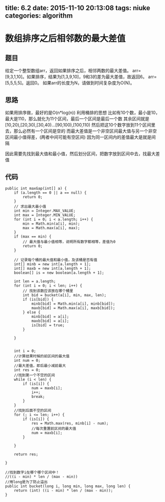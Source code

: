 title: 6.2
date: 2015-11-10 20:13:08
tags: niuke
categories: algorithm
---

# 数组排序之后相邻数的最大差值

## 题目
给定一个整型数组arr，返回如果排序之后，相邻两数的最大差值。 
arr=[9,3,1,10]。如果排序，结果为[1,3,9,10]，9和3的差为最大差值，故返回6。
arr=[5,5,5,5]。返回0。
如果arr的长度为N，请做到时间复杂度为O(N)。

## 思路
如果用排序做，最好的是O(n*log(n))
利用桶排的思想
比如有10个数，最小是10，最大是110，那么就化为11个区间，最后一个区间是最后一个数
其余区间就是[10,20),[20,30),[30,40)...[90,100),[100,110)
然后把这10个数字放到11个区间里去，那么必然有一个区间是空的
而最大差值是一个非空区间最大值与另一个非空区间最小值得差，(两者中间可能有空区间)
因为同一区间内的差值最大是就是间隔


因此需要先找到最大值和最小值，然后划分区间，把数字放到区间中去，找最大差值

<!--more-->

## 代码
```
public int maxGap(int[] a) {
	if (a.length == 0 || a == null) {
		return 0;
	}
	// 求出最大最小值
	int min = Integer.MAX_VALUE;
	int max = Integer.MIN_VALUE;
	for (int i = 0; i < a.length; i++) {
		min = Math.min(a[i], min);
		max = Math.max(a[i], max);
	}
	if (max == min) {
		// 最大值与最小值相等，说明所有数字都相等，差值为0
		return 0;
	}
	
	// 记录每个桶的最大值和最小值，及该桶是否有值
	int[] minb = new int[a.length + 1];
	int[] maxb = new int[a.length + 1];
	boolean[] is = new boolean[a.length + 1];
	
	int len = a.length;
	for (int i = 0; i < len; i++) {
		// 找到该数应该放在哪个桶里
		int bid = bucket(a[i], min, max, len);
		if (is[bid]) {
			minb[bid] = Math.min(a[i], minb[bid]);
			maxb[bid] = Math.max(a[i], maxb[bid]);
		} else {
			minb[bid] = a[i];
			maxb[bid] = a[i];
			is[bid] = true;
		}

	}

	
	int i = 0;
	//计算结果时候的前区间的最大值
	int num = 0;
	//最大差值，即后最小减前最大
	int res = 0;
	//找到第一个不空的区间
	while (i < len) {
		if (is[i]) {
			num = maxb[i];
			i++;
			break;
		}
	}
	//找到后面不空的区间
	for (; i <= len; i++) {
		if (is[i]) {
			res = Math.max(res, minb[i] - num);
			//每次重置前区间的最大值
			num = maxb[i];
		}
		
	}

	return res;

}

//找到数字i在哪个哪个区间中！
//((i - min) * len / (max - min))
//用long是为了防止溢出
public int bucket(long i, long min, long max, long len) {
	return (int) ((i - min) * len / (max - min));
}
```
